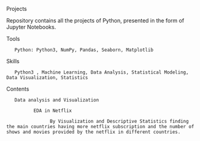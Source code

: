 Projects

 Repository contains all the projects of Python, presented in the form of Jupyter Notebooks.

  Tools

       Python: Python3, NumPy, Pandas, Seaborn, Matplotlib

  Skills

       Python3 , Machine Learning, Data Analysis, Statistical Modeling, Data Visualization, Statistics
       
  Contents
  
       Data analysis and Visualization
        
              EDA in Netflix
                    
                    By Visualization and Descriptive Statistics finding the main countries having more netflix subscription and the number of shows and movies provided by the netflix in different countries.
                    
             
               
                    
